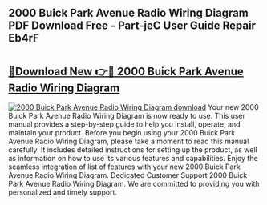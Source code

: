 ## 2000 Buick Park Avenue Radio Wiring Diagram PDF Download Free - Part-jeC User Guide Repair Eb4rF

# <h2><a href="http://dfi8fx.blite.top/?on=2000+Buick+Park+Avenue+Radio+Wiring+Diagram">🔗Download New 👉🔴 2000 Buick Park Avenue Radio Wiring Diagram</a></h2>

[![2000 Buick Park Avenue Radio Wiring Diagram download](https://i.imgur.com/lujVjoI.png)](http://dfi8fx.blite.top/?on=2000+Buick+Park+Avenue+Radio+Wiring+Diagram)
Your new 2000 Buick Park Avenue Radio Wiring Diagram is now ready to use. This user manual provides a step-by-step guide to help you install, operate, and maintain your product. Before you begin using your 2000 Buick Park Avenue Radio Wiring Diagram, please take a moment to read this manual carefully. It includes detailed instructions for setting up the product, as well as information on how to use its various features and capabilities. Enjoy the seamless integration of list of features with your new 2000 Buick Park Avenue Radio Wiring Diagram. Dedicated Customer Support 2000 Buick Park Avenue Radio Wiring Diagram. We are committed to providing you with personalized and timely support.
